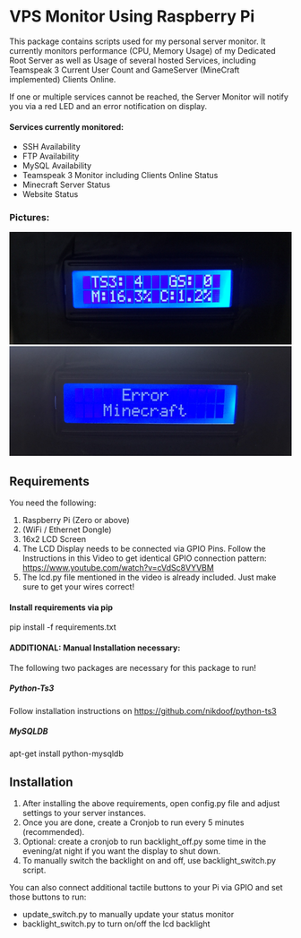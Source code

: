 # VPS Monitor Using Raspberry Pi
This package contains scripts used for my personal server monitor.
It currently monitors performance (CPU, Memory Usage) of my Dedicated Root Server as well as Usage of several hosted Services, including Teamspeak 3 Current User Count and GameServer (MineCraft implemented) Clients Online.

If one or multiple services cannot be reached, the Server Monitor will notify you via a red LED and an error notification on display.

#### Services currently monitored:
- SSH Availability
- FTP Availability
- MySQL Availability
- Teamspeak 3 Monitor including Clients Online Status
- Minecraft Server Status
- Website Status

### Pictures:
![alt text](https://github.com/jpkunkler/raspberrypi-servermonitor/blob/master/images/monitor.png)
![alt text](https://github.com/jpkunkler/raspberrypi-servermonitor/blob/master/images/error.png)

## Requirements
You need the following:
1. Raspberry Pi (Zero or above)
2. (WiFi / Ethernet Dongle)
3. 16x2 LCD Screen
4. The LCD Display needs to be connected via GPIO Pins. Follow the Instructions in this Video to get identical GPIO connection pattern: https://www.youtube.com/watch?v=cVdSc8VYVBM
5. The lcd.py file mentioned in the video is already included. Just make sure to get your wires correct!

#### Install requirements via pip
pip install -f requirements.txt

#### ADDITIONAL: Manual Installation necessary:
The following two packages are necessary for this package to run!
##### Python-Ts3
Follow installation instructions on  https://github.com/nikdoof/python-ts3


##### MySQLDB
apt-get install python-mysqldb

## Installation

1. After installing the above requirements, open config.py file and adjust settings to your server instances.
2. Once you are done, create a Cronjob to run every 5 minutes (recommended).
3. Optional: create a cronjob to run backlight_off.py some time in the evening/at night if you want the display to shut down.
4. To manually switch the backlight on and off, use backlight_switch.py script.

You can also connect additional tactile buttons to your Pi via GPIO and set those buttons to run:
- update_switch.py to manually update your status monitor
- backlight_switch.py to turn on/off the lcd backlight
